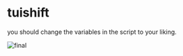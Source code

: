 # tuishift
you should change the variables in the script to your liking.

![final](https://github.com/user-attachments/assets/d24a87c8-5081-4de6-a76d-b111fb68cb0c)
